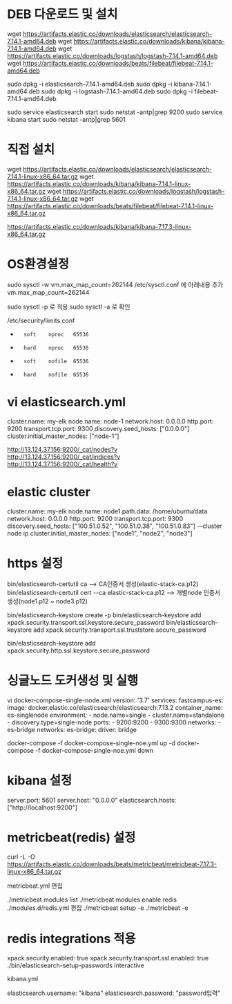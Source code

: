
# DEB 다운로드 및 설치
wget https://artifacts.elastic.co/downloads/elasticsearch/elasticsearch-7.14.1-amd64.deb
wget https://artifacts.elastic.co/downloads/kibana/kibana-7.14.1-amd64.deb
wget https://artifacts.elastic.co/downloads/logstash/logstash-7.14.1-amd64.deb
wget https://artifacts.elastic.co/downloads/beats/filebeat/filebeat-7.14.1-amd64.deb

sudo dpkg -i elasticsearch-7.14.1-amd64.deb
sudo dpkg -i kibana-7.14.1-amd64.deb
sudo dpkg -i logstash-7.14.1-amd64.deb
sudo dpkg -i filebeat-7.14.1-amd64.deb


sudo service elasticsearch start
sudo netstat -antp|grep 9200
sudo service kibana start
sudo netstat -antp|grep 5601

# 직접 설치
wget https://artifacts.elastic.co/downloads/elasticsearch/elasticsearch-7.14.1-linux-x86_64.tar.gz
wget https://artifacts.elastic.co/downloads/kibana/kibana-7.14.1-linux-x86_64.tar.gz
wget https://artifacts.elastic.co/downloads/logstash/logstash-7.14.1-linux-x86_64.tar.gz
wget https://artifacts.elastic.co/downloads/beats/filebeat/filebeat-7.14.1-linux-x86_64.tar.gz


https://artifacts.elastic.co/downloads/kibana/kibana-7.17.3-linux-x86_64.tar.gz

# OS환경설정
sudo sysctl -w vm.max_map_count=262144
/etc/sysctl.conf 에 아래내용 추가
vm.max_map_count=262144

sudo sysctl -p 로 적용
sudo sysctl -a 로 확인

/etc/security/limits.conf
*       soft    nproc   65536
*       hard    nproc   65536
*       soft    nofile  65536
*       hard    nofile  65536

# vi elasticsearch.yml
cluster.name: my-elk
node.name: node-1
network.host: 0.0.0.0
http.port: 9200
transport.tcp.port: 9300
discovery.seed_hosts: ["0.0.0.0"]
cluster.initial_master_nodes: ["node-1"]


http://13.124.37.156:9200/_cat/nodes?v
http://13.124.37.156:9200/_cat/indices?v
http://13.124.37.156:9200/_cat/health?v


# elastic cluster
cluster.name: my-elk
node.name: node1
path.data: /home/ubuntu/data
network.host: 0.0.0.0
http.port: 9200
transport.tcp.port: 9300
discovery.seed_hosts: ["100.51.0.52", "100.51.0.38", "100.51.0.83"]    --cluster node ip
cluster.initial_master_nodes: ["node1", "node2", "node3"]

# https 설정
bin/elasticsearch-certutil ca    --> CA인증서 생성(elastic-stack-ca.p12)
bin/elasticsearch-certutil cert --ca elastic-stack-ca.p12         --> 개별node 인증서생성(node1.p12 ~ node3.p12)


bin/elasticsearch-keystore create -p
bin/elasticsearch-keystore add xpack.security.transport.ssl.keystore.secure_password
bin/elasticsearch-keystore add xpack.security.transport.ssl.truststore.secure_password


bin/elasticsearch-keystore add xpack.security.http.ssl.keystore.secure_password



# 싱글노드 도커생성 및 실행
vi docker-compose-single-node.xml 
version: '3.7'
services:
  fastcampus-es:
    image: docker.elastic.co/elasticsearch/elasticsearch:7.13.2
    container_name: es-singlenode
    environment:
      - node.name=single
      - cluster.name=standalone
      - discovery.type=single-node
    ports:
      - 9200:9200
      - 9300:9300
    networks:
      - es-bridge
networks:
  es-bridge:
    driver: bridge


docker-compose -f docker-compose-single-noe.yml up -d
docker-compose -f docker-compose-single-noe.yml down


# kibana 설정
server.port: 5601
server.host: "0.0.0.0"
elasticsearch.hosts: ["http://localhost:9200"]


# metricbeat(redis) 설정
curl -L -O https://artifacts.elastic.co/downloads/beats/metricbeat/metricbeat-7.17.3-linux-x86_64.tar.gz

metricbeat.yml 편집

./metricbeat modules list
./metricbeat modules enable redis
./modules.d/redis.yml 편집
./metricbeat setup -e
./metricbeat -e

# redis integrations 적용
xpack.security.enabled: true
xpack.security.transport.ssl.enabled: true
./bin/elasticsearch-setup-passwords interactive



kibana.yml

elasticsearch.username: "kibana"
elasticsearch.password: "password입력"
